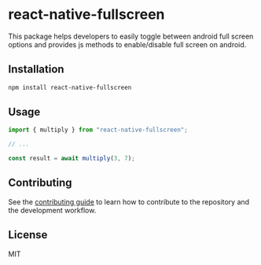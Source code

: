 # react-native-fullscreen

This package helps developers to easily toggle between android full screen options and provides js methods to enable/disable full screen on android.

## Installation

```sh
npm install react-native-fullscreen
```

## Usage

```js
import { multiply } from "react-native-fullscreen";

// ...

const result = await multiply(3, 7);
```

## Contributing

See the [contributing guide](CONTRIBUTING.md) to learn how to contribute to the repository and the development workflow.

## License

MIT
